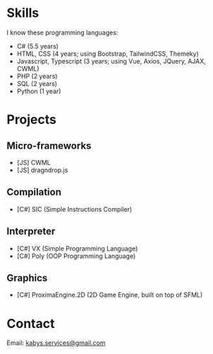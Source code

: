 # Skills

I know these programming languages:
* C# (5.5 years)
* HTML, CSS (4 years; using Bootstrap, TailwindCSS, Themeky) 
* Javascript, Typescript (3 years; using Vue, Axios, JQuery, AJAX, CWML) 
* PHP (2 years) 
* SQL (2 years) 
* Python (1 year)

# Projects

## Micro-frameworks
* [JS] CWML
* [JS] dragndrop.js
## Compilation
* [C#] SIC (Simple Instructions Compiler) 
## Interpreter
* [C#] VX (Simple Programming Language)
* [C#] Poly (OOP Programming Language) 
## Graphics
* [C#] ProximaEngine.2D (2D Game Engine, built on top of SFML)

# Contact
Email: kabys.services@gmail.com
